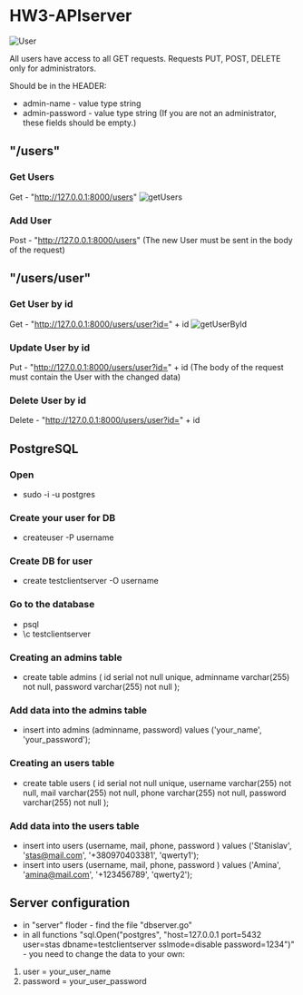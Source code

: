 # HW3-APIserver

![User](https://github.com/Stas-sH/HW3-APIserver/assets/64601990/dd275a58-1171-44e8-bf97-b0974f5aa156)

All users have access to all GET requests.
Requests PUT, POST, DELETE only for administrators.

Should be in the HEADER: 
* admin-name - value type string
* admin-password - value type string
(If you are not an administrator, these fields should be empty.)


## "/users"
### Get Users
  Get - "http://127.0.0.1:8000/users"
  ![getUsers](https://github.com/Stas-sH/HW3-APIserver/assets/64601990/4e345117-da32-4eac-88bb-56c9076cde3b)

### Add User
  Post - "http://127.0.0.1:8000/users"
  (The new User must be sent in the body of the request)



## "/users/user"
### Get User by id
  Get - "http://127.0.0.1:8000/users/user?id=" + id
  ![getUserById](https://github.com/Stas-sH/HW3-APIserver/assets/64601990/b55040b3-6e49-4234-b57f-4b7c4a7a9c5c)
  
### Update User by id
  Put - "http://127.0.0.1:8000/users/user?id=" + id
  (The body of the request must contain the User with the changed data)

### Delete User by id
  Delete - "http://127.0.0.1:8000/users/user?id=" + id

## PostgreSQL
### Open
* sudo -i -u postgres
### Create your user for DB
* createuser -P username
### Create DB for user
* create testclientserver -O username
### Go to the database
* psql
* \c testclientserver
### Сreating an admins table
* create table admins ( id serial not null unique, adminname varchar(255) not null, password varchar(255) not null );
### Add data into the admins table
* insert into admins (adminname, password) values ('your_name', 'your_password');
### Сreating an users table
* create table users ( id serial not null unique, username varchar(255) not null, mail varchar(255) not null, phone varchar(255) not null, password varchar(255) not null );
### Add data into the users table
* insert into users (username, mail, phone, password ) values ('Stanislav', 'stas@mail.com', '+380970403381', 'qwerty1');
* insert into users (username, mail, phone, password ) values ('Amina', 'amina@mail.com', '+123456789', 'qwerty2');

## Server configuration
* in "server" floder - find the file "dbserver.go"
* in all functions "sql.Open("postgres", "host=127.0.0.1 port=5432 user=stas dbname=testclientserver sslmode=disable password=1234")" - you need to change the data to your own:
1. user = your_user_name
2. password = your_user_password
